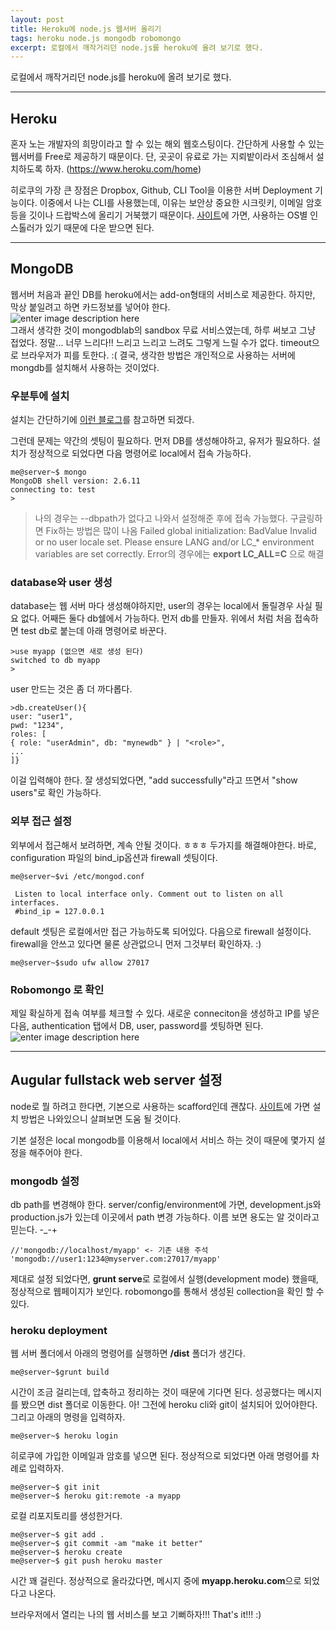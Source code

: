 ```yaml
--- 
layout: post 
title: Heroku에 node.js 웹서버 올리기  
tags: heroku node.js mongodb robomongo  
excerpt: 로컬에서 깨작거리던 node.js를 heroku에 올려 보기로 했다.
---  
```


로컬에서 깨작거리던 node.js를 heroku에 올려 보기로 했다.  


----------


## Heroku  

혼자 노는 개발자의 희망이라고 할 수 있는 해외 웹호스팅이다. 간단하게 사용할 수 있는 웹서버를 Free로 제공하기 때문이다.  단, 곳곳이 유료로 가는 지뢰밭이라서 조심해서 설치하도록 하자. (https://www.heroku.com/home)  

히로쿠의 가장 큰 장점은 Dropbox, Github, CLI Tool을 이용한 서버 Deployment 기능이다. 이중에서 나는 CLI를 사용했는데, 이유는 보안상 중요한 시크릿키, 이메일 암호등을 깃이나 드랍박스에 올리기 거북했기 때문이다. [사이트](https://devcenter.heroku.com/articles/heroku-command)에 가면, 사용하는 OS별 인스톨러가 있기 때문에 다운 받으면 된다. 


----------


## MongoDB  

웹서버 처음과 끝인 DB를 heroku에서는 add-on형태의 서비스로 제공한다. 하지만, 막상 붙일려고 하면 카드정보를 넣어야 한다.  
![enter image description here](http://s3.amazonaws.com/info-mongodb-com/_com_assets/partners/mongolab-logo-onwhite-rgb-transparent-384x100_0.png)  
그래서 생각한 것이 mongodblab의 sandbox 무료 서비스였는데, 하루 써보고 그냥 접었다. 정말... 너무 느리다!! 느리고 느리고 느려도 그렇게 느릴 수가 없다. timeout으로 브라우저가 피를 토한다. :( 결국, 생각한 방법은 개인적으로 사용하는 서버에 mongdb를 설치해서 사용하는 것이었다.  
  
### 우분투에 설치  
  
설치는 간단하기에 [이런 블로그](http://zzaps.tistory.com/226)를 참고하면 되겠다.  
  
그런데 문제는 약간의 셋팅이 필요하다. 먼저 DB를 생성해야하고, 유저가 필요하다. 설치가 정상적으로 되었다면 다음 명령어로 local에서 접속 가능하다. 
  
    me@server~$ mongo 
    MongoDB shell version: 2.6.11
    connecting to: test
    >
  
> 나의 경우는 --dbpath가 없다고 나와서 설정해준 후에 접속 가능했다. 구글링하면 Fix하는 방법은 많이 나옴 
> Failed global initialization: BadValue Invalid or no user locale set. Please ensure LANG and/or LC_* environment variables are set correctly. Error의 경우에는 **export LC_ALL=C** 으로 해결 
  
### database와 user 생성  
  
database는 웹 서버 마다 생성해야하지만, user의 경우는 local에서 돌릴경우 사실 필요 없다. 어째든 둘다 db쉘에서 가능하다. 먼저 db를 만들자.  위에서 처럼 처음 접속하면 test db로 붙는데 아래 명령어로 바꾼다. 
  

    >use myapp (없으면 새로 생성 된다)
    switched to db myapp
    >  

user 만드는 것은 좀 더 까다롭다. 

    >db.createUser(){ 
    user: "user1",
    pwd: "1234",
    roles: [
    { role: "userAdmin", db: "mynewdb" } | "<role>",
    ...
    ]}  

이걸 입력해야 한다. 잘 생성되었다면, "add successfully"라고 뜨면서 "show users"로 확인 가능하다. 

### 외부 접근 설정  

외부에서 접근해서 보려하면, 계속 안될 것이다. ㅎㅎㅎ 두가지를 해결해야한다. 바로, configuration 파일의 bind_ip옵션과 firewall 셋팅이다. 

    me@server~$vi /etc/mongod.conf
    
     Listen to local interface only. Comment out to listen on all interfaces. 
     #bind_ip = 127.0.0.1

default 셋팅은 로컬에서만 접근 가능하도록 되어있다. 다음으로 firewall 설정이다. firewall을 안쓰고 있다면 물론 상관없으니 먼저 그것부터 확인하자. :)  
  
    me@server~$sudo ufw allow 27017  
  
### Robomongo 로 확인   
  
제일 확실하게 접속 여부를 체크할 수 있다. 새로운 conneciton을 생성하고 IP를 넣은 다음, authentication 탭에서 DB, user, password를 셋팅하면 된다.  
![enter image description here](https://cask.scotch.io/2014/03/mongodb-modulus-connect-with-robomongo-authentication.jpg)  
  


----------


## Augular fullstack web server 설정  
  
node로 뭘 하려고 한다면, 기본으로 사용하는 scafford인데 괜찮다. [사이트](https://github.com/DaftMonk/generator-angular-fullstack)에 가면 설치 방법은 나와있으니 살펴보면 도움 될 것이다.  
  
기본 설정은 local mongodb를 이용해서 local에서 서비스 하는 것이 때문에 몇가지 설정을 해주어야 한다.  

### mongodb 설정 
  
db path를 변경해야 한다.  server/config/environment에 가면, development.js와 production.js가 있는데 이곳에서 path 변경 가능하다. 이름 보면 용도는 알 것이라고 믿는다. -_-+  
  

    //'mongodb://localhost/myapp' <- 기존 내용 주석
    'mongodb://user1:1234@myserver.com:27017/myapp'  
   
제대로 설정 되었다면, **grunt serve**로 로컬에서 실행(development mode) 했을때, 정상적으로 웹페이지가 보인다. robomongo를 통해서 생성된 collection을 확인 할 수 있다.  

### heroku deployment  

웹 서버 폴더에서 아래의 명령어를 실행하면 **/dist** 폴더가 생긴다. 
  

    me@server~$grunt build  
  
시간이 조금 걸리는데, 압축하고 정리하는 것이 때문에 기다면 된다. 성공했다는 메시지를 봤으면 dist 폴더로 이동한다.  아! 그전에 heroku cli와 git이 설치되어 있어야한다. 그리고 아래의 명령을 입력하자.  
  
    me@server~$ heroku login

히로쿠에 가입한 이메일과 암호를 넣으면 된다. 정상적으로 되었다면 아래 명령어를 차례로 입력하자. 
  
    me@server~$ git init
    me@server~$ heroku git:remote -a myapp
  
로컬 리포지토리를 생성한거다.  
  

    me@server~$ git add .
    me@server~$ git commit -am "make it better"
    me@server~$ heroku create
    me@server~$ git push heroku master  
  
시간 꽤 걸린다. 정상적으로 올라갔다면, 메시지 중에 **myapp.heroku.com**으로 되었다고 나온다.   

브라우저에서 열리는 나의 웹 서비스를 보고 기뻐하자!!! That's it!!! :)  


  

  
